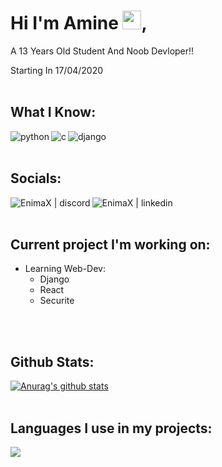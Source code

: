 # Hi I'm Amine <img src="https://raw.githubusercontent.com/MartinHeinz/MartinHeinz/master/wave.gif" width="30px">,
A 13 Years Old Student And Noob Devloper!!

Starting In 17/04/2020
<br>
<br>

## What I Know:
<img align="left" alt="python" src="https://img.icons8.com/color/48/000000/python.png">
<img align="left" alt="c" src="https://img.icons8.com/color/48/000000/c.png">
<img align="left" alt="django" src="https://img.icons8.com/color/48/000000/django.png">
<br>
<br>

## Socials:
[<img align="left" alt="EnimaX | discord" src="https://img.icons8.com/ios-filled/48/0e49b5/discord-logo.png"/>](https://discord.com/users/603234401572225044)
[<img align="left" alt="EnimaX | linkedin" src="https://img.icons8.com/48/0e49b5/linkedin.png">](https://www.linkedin.com/in/amine-aniter-5859561b8/)
<br>
<br>

## Current project I'm working on:
  - Learning Web-Dev:
      - Django
      - React
      - Securite
<br>
<br>

## Github Stats:
<a href="https://github.com/Aniter-amine/github-readme-stats">
  <img src="https://github-readme-stats.vercel.app/api?username=Aniter-amine&show_icons=true&include_all_commits=true&theme=dark" alt="Anurag's github stats" />
</a>
<br>
<br>

## Languages I use in my projects:
<a href="https://github.com/Aniter-amine/github-readme-stats">
  <img src="https://github-readme-stats.vercel.app/api/top-langs/?username=Aniter-amine&layout=compact&theme=dark" />
</a>
